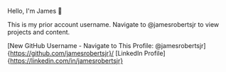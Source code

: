 Hello, I'm James 👋

This is my prior account username. Navigate to @jamesrobertsjr to view projects and content.

[New GitHub Username - Navigate to This Profile: @jamesrobertsjr]{https://github.com/jamesrobertsjr}/
[LinkedIn Profile]{https://linkedin.com/in/jamesrobertsjr}
